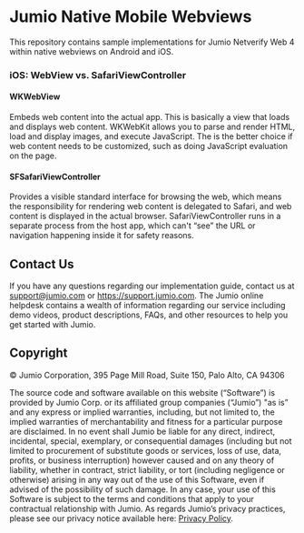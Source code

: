 # Jumio Native Mobile Webviews
This repository contains sample implementations for Jumio Netverify Web 4 within native webviews on Android and iOS.

### iOS: WebView vs. SafariViewController

#### WKWebView
Embeds web content into the actual app. This is basically a view that loads and displays web content. WKWebKit allows you to parse and render HTML, load and display images, and execute JavaScript. The is the better choice if web content needs to be customized, such as doing JavaScript evaluation on the page.

#### SFSafariViewController
Provides a visible standard interface for browsing the web, which means the responsibility for rendering web content is delegated to Safari, and web content is displayed in the actual browser. SafariViewController runs in a separate process from the host app, which can't “see” the URL or navigation happening inside it for safety reasons.

## Contact Us
If you have any questions regarding our implementation guide, contact us at support@jumio.com or https://support.jumio.com. The Jumio online helpdesk contains a wealth of information regarding our service including demo videos, product descriptions, FAQs, and other resources to help you get started with Jumio. 

## Copyright
&copy; Jumio Corporation, 395 Page Mill Road, Suite 150, Palo Alto, CA 94306

The source code and software available on this website (“Software”) is provided by Jumio Corp. or its affiliated group companies (“Jumio”) "as is” and any express or implied warranties, including, but not limited to, the implied warranties of merchantability and fitness for a particular purpose are disclaimed. In no event shall Jumio be liable for any direct, indirect, incidental, special, exemplary, or consequential damages (including but not limited to procurement of substitute goods or services, loss of use, data, profits, or business interruption) however caused and on any theory of liability, whether in contract, strict liability, or tort (including negligence or otherwise) arising in any way out of the use of this Software, even if advised of the possibility of such damage.
In any case, your use of this Software is subject to the terms and conditions that apply to your contractual relationship with Jumio. As regards Jumio’s privacy practices, please see our privacy notice available here: [Privacy Policy](https://www.jumio.com/legal-information/privacy-policy/).
